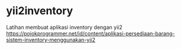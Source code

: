# yii2inventory
Latihan membuat aplikasi inventory dengan yii2
https://pojokprogrammer.net/id/content/aplikasi-persediaan-barang-sistem-inventory-menggunakan-yii2
